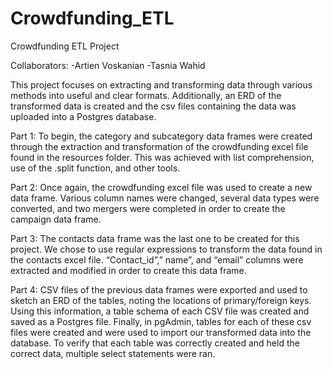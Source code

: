 # Crowdfunding_ETL

Crowdfunding ETL Project

Collaborators:
-Artien Voskanian
-Tasnia Wahid

   This project focuses on extracting and transforming data through various methods into useful and clear formats. Additionally, an ERD of the transformed data is created and the csv files containing the data was uploaded into a Postgres database.

   Part 1: To begin, the category and subcategory data frames were created through the extraction and transformation of the crowdfunding excel file found in the resources folder. This was achieved with list comprehension, use of the .split function, and other tools.

   Part 2: Once again, the crowdfunding excel file was used to create a new data frame. Various column names were changed, several data types were converted, and two mergers were completed in order to create the campaign data frame. 

   Part 3: The contacts data frame was the last one to be created for this project. We chose to use regular expressions to transform the data found in the contacts excel file. “Contact_id”,” name”, and “email” columns were extracted and modified in order to create this data frame.

   Part 4: CSV files of the previous data frames were exported and used to sketch an ERD of the tables, noting the locations of primary/foreign keys. Using this information, a table schema of each CSV file was created and saved as a Postgres file. Finally, in pgAdmin, tables for each of these csv files were created and were used to import our transformed data into the database. To verify that each table was correctly created and held the correct data, multiple select statements were ran. 

